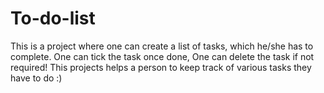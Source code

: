 # To-do-list
This is a project where one can create a list of tasks, which he/she has to complete.
One can tick the task once done,
One can delete the task if not required!
This projects helps a person to keep track of various tasks they have to do :)
